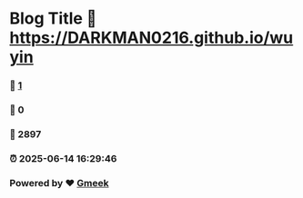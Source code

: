 # Blog Title :link: https://DARKMAN0216.github.io/wuyin 
### :page_facing_up: [1](https://DARKMAN0216.github.io/wuyin/tag.html) 
### :speech_balloon: 0 
### :hibiscus: 2897 
### :alarm_clock: 2025-06-14 16:29:46 
### Powered by :heart: [Gmeek](https://github.com/Meekdai/Gmeek)
